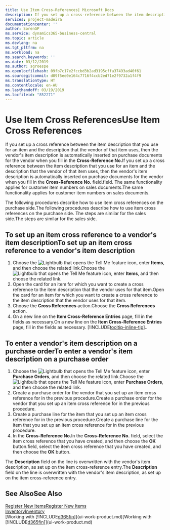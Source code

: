 ```yaml
---
title: Use Item Cross-References| Microsoft Docs
description: If you set up a cross-reference between the item description that you use for an item and the description that the vendor of that item uses, then the vendor's item description is automatically inserted on purchase documents for the vendor when you fill in the **Cross-Reference No.** field.
services: project-madeira
documentationcenter: ''
author: SorenGP
ms.service: dynamics365-business-central
ms.topic: article
ms.devlang: na
ms.tgt_pltfrm: na
ms.workload: na
ms.search.keywords: ''
ms.date: 03/12/2019
ms.author: sgroespe
ms.openlocfilehash: 09fb7c17e2fccbd3b2ad3195cffa37493ad40f61
ms.sourcegitcommit: d09f5ee0e164c7716f4ccb2ed71e2f9732a1f4f9
ms.translationtype: HT
ms.contentlocale: en-AU
ms.lasthandoff: 03/19/2019
ms.locfileid: "852271"
---
```

# <a name="use-item-cross-references"></a><span data-ttu-id="4e0c9-104">Use Item Cross References</span><span class="sxs-lookup"><span data-stu-id="4e0c9-104">Use Item Cross References</span></span>
<span data-ttu-id="4e0c9-105">If you set up a cross reference between the item description that you use for an item and the description that the vendor of that item uses, then the vendor's item description is automatically inserted on purchase documents for the vendor when you fill in the **Cross-Reference No.**</span><span class="sxs-lookup"><span data-stu-id="4e0c9-105">If you set up a cross reference between the item description that you use for an item and the description that the vendor of that item uses, then the vendor's item description is automatically inserted on purchase documents for the vendor when you fill in the **Cross-Reference No.**</span></span> <span data-ttu-id="4e0c9-106">field.</span><span class="sxs-lookup"><span data-stu-id="4e0c9-106">field.</span></span> <span data-ttu-id="4e0c9-107">The same functionality applies for customer item numbers on sales documents.</span><span class="sxs-lookup"><span data-stu-id="4e0c9-107">The same functionality applies for customer item numbers on sales documents.</span></span>

<span data-ttu-id="4e0c9-108">The following procedures describe how to use item cross references on the purchase side.</span><span class="sxs-lookup"><span data-stu-id="4e0c9-108">The following procedures describe how to use item cross references on the purchase side.</span></span> <span data-ttu-id="4e0c9-109">The steps are similar for the sales side.</span><span class="sxs-lookup"><span data-stu-id="4e0c9-109">The steps are similar for the sales side.</span></span>

## <a name="to-set-up-an-item-cross-reference-to-a-vendors-item-description"></a><span data-ttu-id="4e0c9-110">To set up an item cross reference to a vendor's item description</span><span class="sxs-lookup"><span data-stu-id="4e0c9-110">To set up an item cross reference to a vendor's item description</span></span>
1. <span data-ttu-id="4e0c9-111">Choose the ![Lightbulb that opens the Tell Me feature](media/ui-search/search_small.png "Tell me what you want to do") icon, enter **Items**, and then choose the related link.</span><span class="sxs-lookup"><span data-stu-id="4e0c9-111">Choose the ![Lightbulb that opens the Tell Me feature](media/ui-search/search_small.png "Tell me what you want to do") icon, enter **Items**, and then choose the related link.</span></span>
2. <span data-ttu-id="4e0c9-112">Open the card for an item for which you want to create a cross reference to the item description that the vendor uses for that item.</span><span class="sxs-lookup"><span data-stu-id="4e0c9-112">Open the card for an item for which you want to create a cross reference to the item description that the vendor uses for that item.</span></span>
3. <span data-ttu-id="4e0c9-113">Choose the **Cross References** action.</span><span class="sxs-lookup"><span data-stu-id="4e0c9-113">Choose the **Cross References** action.</span></span>
4. <span data-ttu-id="4e0c9-114">On a new line on the **Item Cross-Reference Entries** page, fill in the fields as necessary.</span><span class="sxs-lookup"><span data-stu-id="4e0c9-114">On a new line on the **Item Cross-Reference Entries** page, fill in the fields as necessary.</span></span> [!INCLUDE[tooltip-inline-tip](includes/tooltip-inline-tip_md.md)]<span data-ttu-id="4e0c9-115">.</span><span class="sxs-lookup"><span data-stu-id="4e0c9-115">.</span></span>

## <a name="to-enter-a-vendors-item-description-on-a-purchase-order"></a><span data-ttu-id="4e0c9-116">To enter a vendor's item description on a purchase order</span><span class="sxs-lookup"><span data-stu-id="4e0c9-116">To enter a vendor's item description on a purchase order</span></span>
1. <span data-ttu-id="4e0c9-117">Choose the ![Lightbulb that opens the Tell Me feature](media/ui-search/search_small.png "Tell me what you want to do") icon, enter **Purchase Orders**, and then choose the related link.</span><span class="sxs-lookup"><span data-stu-id="4e0c9-117">Choose the ![Lightbulb that opens the Tell Me feature](media/ui-search/search_small.png "Tell me what you want to do") icon, enter **Purchase Orders**, and then choose the related link.</span></span>
2. <span data-ttu-id="4e0c9-118">Create a purchase order for the vendor that you set up an item cross reference for in the previous procedure.</span><span class="sxs-lookup"><span data-stu-id="4e0c9-118">Create a purchase order for the vendor that you set up an item cross reference for in the previous procedure.</span></span>
3. <span data-ttu-id="4e0c9-119">Create a purchase line for the item that you set up an item cross reference for in the previous procedure.</span><span class="sxs-lookup"><span data-stu-id="4e0c9-119">Create a purchase line for the item that you set up an item cross reference for in the previous procedure.</span></span>
4. <span data-ttu-id="4e0c9-120">In the **Cross-Reference No.**</span><span class="sxs-lookup"><span data-stu-id="4e0c9-120">In the **Cross-Reference No.**</span></span> <span data-ttu-id="4e0c9-121">field, select the item cross reference that you have created, and then choose the **OK** button.</span><span class="sxs-lookup"><span data-stu-id="4e0c9-121">field, select the item cross reference that you have created, and then choose the **OK** button.</span></span>

<span data-ttu-id="4e0c9-122">The **Description** field on the line is overwritten with the vendor's item description, as set up on the item cross-reference entry.</span><span class="sxs-lookup"><span data-stu-id="4e0c9-122">The **Description** field on the line is overwritten with the vendor's item description, as set up on the item cross-reference entry.</span></span>

## <a name="see-also"></a><span data-ttu-id="4e0c9-123">See Also</span><span class="sxs-lookup"><span data-stu-id="4e0c9-123">See Also</span></span>
[<span data-ttu-id="4e0c9-124">Register New Items</span><span class="sxs-lookup"><span data-stu-id="4e0c9-124">Register New Items</span></span>](inventory-how-register-new-items.md)  
[<span data-ttu-id="4e0c9-125">Inventory</span><span class="sxs-lookup"><span data-stu-id="4e0c9-125">Inventory</span></span>](inventory-manage-inventory.md)  
<span data-ttu-id="4e0c9-126">[Working with [!INCLUDE[d365fin](includes/d365fin_md.md)]](ui-work-product.md)</span><span class="sxs-lookup"><span data-stu-id="4e0c9-126">[Working with [!INCLUDE[d365fin](includes/d365fin_md.md)]](ui-work-product.md)</span></span>
